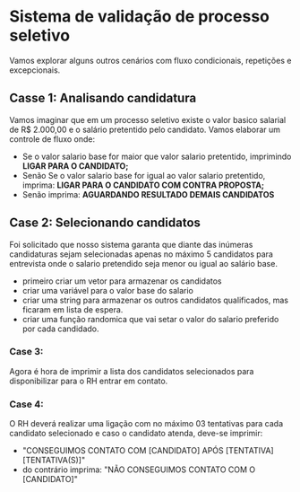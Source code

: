 # Sistema de validação de processo seletivo

Vamos explorar alguns outros cenários com fluxo condicionais, repetições e excepcionais.

## Casse 1: Analisando candidatura

Vamos imaginar que em um processo seletivo existe o valor basico salarial de R$ 2.000,00 e o salário pretentido pelo candidato. Vamos elaborar um controle de fluxo onde:

- Se o valor salario base for maior que valor salario pretentido, imprimindo **LIGAR PARA O CANDIDATO;**
- Senão Se o valor salario base for igual ao valor salario pretentido, imprima: **LIGAR PARA O CANDIDATO COM CONTRA PROPOSTA;**
- Senão imprima: **AGUARDANDO RESULTADO DEMAIS CANDIDATOS**

## Case 2: Selecionando candidatos

Foi solicitado que nosso sistema garanta que diante das inúmeras candidaturas sejam selecionadas apenas no máximo 5 candidatos para entrevista onde o salario pretendido seja menor ou igual ao salário base.

- primeiro criar um vetor para armazenar os candidatos
- criar uma variável para o valor base do salario
- criar uma string para armazenar os outros candidatos qualificados, mas ficaram em lista de espera.
- criar uma função randomica que vai setar o valor do salario preferido por cada candidado.

### Case 3: 

Agora é hora de imprimir a lista dos candidatos selecionados para disponibilizar para o RH entrar em contato.

### Case 4:

O RH deverá realizar uma ligação com no máximo 03 tentativas para cada candidato selecionado e caso o candidato atenda, deve-se imprimir:

- "CONSEGUIMOS CONTATO COM [CANDIDATO] APÓS [TENTATIVA] [TENTATIVA(S)]"
- do contrário imprima: "NÃO CONSEGUIMOS CONTATO COM O [CANDIDATO]"
